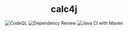 <div align=center>
    <h1>calc4j</h1>
    <img alt="CodeQL" src="https://github.com/Kiyotoko/calc4j/actions/workflows/codeql.yml/badge.svg">
    <img alt="Dependency Review" src="https://github.com/Kiyotoko/calc4j/actions/workflows/dependency-review.yml/badge.svg">
    <img alt="Java CI with Maven" src="https://github.com/Kiyotoko/calc4j/actions/workflows/maven.yml/badge.svg">
</div>
